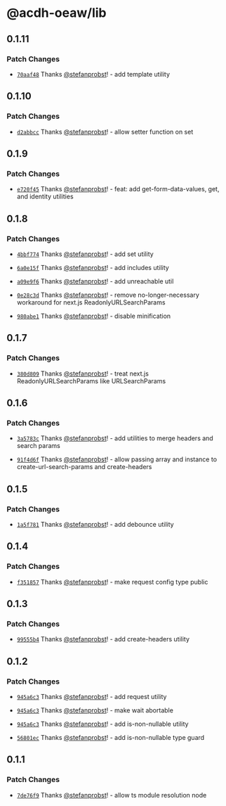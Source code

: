 # @acdh-oeaw/lib

## 0.1.11

### Patch Changes

- [`70aaf48`](https://github.com/acdh-oeaw/lib/commit/70aaf48616baecfa352af2f0ff7972bfe765603b)
  Thanks [@stefanprobst](https://github.com/stefanprobst)! - add template utility

## 0.1.10

### Patch Changes

- [`d2abbcc`](https://github.com/acdh-oeaw/lib/commit/d2abbcc91f31c793fa77a3d1998aff89ed58d262)
  Thanks [@stefanprobst](https://github.com/stefanprobst)! - allow setter function on set

## 0.1.9

### Patch Changes

- [`e720f45`](https://github.com/acdh-oeaw/lib/commit/e720f45edce4e57640efb20436aeb20072a7ab0c)
  Thanks [@stefanprobst](https://github.com/stefanprobst)! - feat: add get-form-data-values, get,
  and identity utilities

## 0.1.8

### Patch Changes

- [`4bbf774`](https://github.com/acdh-oeaw/lib/commit/4bbf774d429cacd4586d828c091b2043cb114cf0)
  Thanks [@stefanprobst](https://github.com/stefanprobst)! - add set utility

- [`6a0e15f`](https://github.com/acdh-oeaw/lib/commit/6a0e15f187d3ceecd1997739273f08e292ed22e0)
  Thanks [@stefanprobst](https://github.com/stefanprobst)! - add includes utility

- [`a09e9f6`](https://github.com/acdh-oeaw/lib/commit/a09e9f606e570bf9d1d02bfff52a38cba34927fc)
  Thanks [@stefanprobst](https://github.com/stefanprobst)! - add unreachable util

- [`0e28c3d`](https://github.com/acdh-oeaw/lib/commit/0e28c3d2f9df5bcab1f1bb028bb756e5e9a4da03)
  Thanks [@stefanprobst](https://github.com/stefanprobst)! - remove no-longer-necessary workaround
  for next.js ReadonlyURLSearchParams

- [`980abe1`](https://github.com/acdh-oeaw/lib/commit/980abe17f1d12e975e8afd5b03f25ae37cb87704)
  Thanks [@stefanprobst](https://github.com/stefanprobst)! - disable minification

## 0.1.7

### Patch Changes

- [`380d809`](https://github.com/acdh-oeaw/lib/commit/380d8095cfb658569c49d52e1fbeab6a94d3faaa)
  Thanks [@stefanprobst](https://github.com/stefanprobst)! - treat next.js ReadonlyURLSearchParams
  like URLSearchParams

## 0.1.6

### Patch Changes

- [`3a5783c`](https://github.com/acdh-oeaw/lib/commit/3a5783c1092ca0391bb025cade28f06a744bedee)
  Thanks [@stefanprobst](https://github.com/stefanprobst)! - add utilities to merge headers and
  search params

- [`91f4d6f`](https://github.com/acdh-oeaw/lib/commit/91f4d6f2b6d4c89ccc0e73415d1191b3c4296e94)
  Thanks [@stefanprobst](https://github.com/stefanprobst)! - allow passing array and instance to
  create-url-search-params and create-headers

## 0.1.5

### Patch Changes

- [`1a5f781`](https://github.com/acdh-oeaw/lib/commit/1a5f7810b307138ff68ca81951c5aaf462f37821)
  Thanks [@stefanprobst](https://github.com/stefanprobst)! - add debounce utility

## 0.1.4

### Patch Changes

- [`f351857`](https://github.com/acdh-oeaw/lib/commit/f351857d5526c14c8f71e739c271afc78e154fe8)
  Thanks [@stefanprobst](https://github.com/stefanprobst)! - make request config type public

## 0.1.3

### Patch Changes

- [`99555b4`](https://github.com/acdh-oeaw/lib/commit/99555b4d11770a17598b4d0ee3f876219c8735a3)
  Thanks [@stefanprobst](https://github.com/stefanprobst)! - add create-headers utility

## 0.1.2

### Patch Changes

- [`945a6c3`](https://github.com/acdh-oeaw/lib/commit/945a6c3411c67bd6685a0e140b472f0c05d1f5c5)
  Thanks [@stefanprobst](https://github.com/stefanprobst)! - add request utility

- [`945a6c3`](https://github.com/acdh-oeaw/lib/commit/945a6c3411c67bd6685a0e140b472f0c05d1f5c5)
  Thanks [@stefanprobst](https://github.com/stefanprobst)! - make wait abortable

- [`945a6c3`](https://github.com/acdh-oeaw/lib/commit/945a6c3411c67bd6685a0e140b472f0c05d1f5c5)
  Thanks [@stefanprobst](https://github.com/stefanprobst)! - add is-non-nullable utility

- [`56801ec`](https://github.com/acdh-oeaw/lib/commit/56801ec3632f95514efa794d29cab9c956925aaa)
  Thanks [@stefanprobst](https://github.com/stefanprobst)! - add is-non-nullable type guard

## 0.1.1

### Patch Changes

- [`7de76f9`](https://github.com/acdh-oeaw/lib/commit/7de76f9de2dd7b5065c0c719ab81a58c90b197d1)
  Thanks [@stefanprobst](https://github.com/stefanprobst)! - allow ts module resolution node
